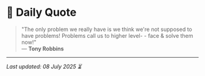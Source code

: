 # 📜 Daily Quote

> "The only problem we really have is we think we're not supposed to have problems! Problems call us to higher level- - face & solve them now!"  
> — **Tony Robbins**

---

_Last updated: 08 July 2025 ⏳_
